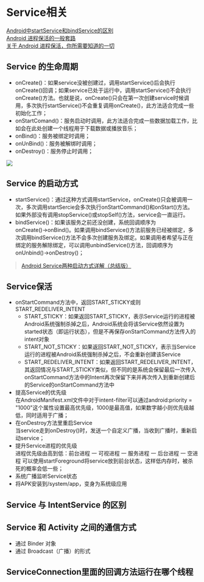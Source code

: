 # Service相关

[Android中startService和bindService的区别](https://www.jianshu.com/p/d870f99b675c)  
[Android 进程保活的一般套路](https://juejin.im/entry/58acf391ac502e007e9a0a11)  
[关于 Android 进程保活，你所需要知道的一切](https://www.jianshu.com/p/63aafe3c12af)

## Service 的生命周期

* onCreate()：如果service没被创建过，调用startService()后会执行onCreate()回调；如果service已处于运行中，调用startService()不会执行onCreate()方法。也就是说，onCreate()只会在第一次创建service时候调用，多次执行startService()不会重复调用onCreate()，此方法适合完成一些初始化工作；
* onStartComand()：服务启动时调用，此方法适合完成一些数据加载工作，比如会在此处创建一个线程用于下载数据或播放音乐；
* onBind()：服务被绑定时调用；
* onUnBind()：服务被解绑时调用；
* onDestroy()：服务停止时调用；

![](https://developer.android.google.cn/images/service_lifecycle.png)

## Service 的启动方式

* startService()：通过这种方式调用startService，onCreate()只会被调用一次，多次调用startSercie会多次执行onStartCommand()和onStart()方法。如果外部没有调用stopService()或stopSelf()方法，service会一直运行。
* bindService()：如果该服务之前还没创建，系统回调顺序为onCreate()→onBind()。如果调用bindService()方法前服务已经被绑定，多次调用bindService()方法不会多次创建服务及绑定。如果调用者希望与正在绑定的服务解除绑定，可以调用unbindService()方法，回调顺序为onUnbind()→onDestroy()；

> [Android Service两种启动方式详解（总结版）](https://www.jianshu.com/p/4c798c91a613)

## Service保活

* onStartCommand方法中，返回START_STICKY或则START_REDELIVER_INTENT
  * START_STICKY：如果返回START_STICKY，表示Service运行的进程被Android系统强制杀掉之后，Android系统会将该Service依然设置为started状态（即运行状态），但是不再保存onStartCommand方法传入的intent对象
  * START_NOT_STICKY：如果返回START_NOT_STICKY，表示当Service运行的进程被Android系统强制杀掉之后，不会重新创建该Service
  * START_REDELIVER_INTENT：如果返回START_REDELIVER_INTENT，其返回情况与START_STICKY类似，但不同的是系统会保留最后一次传入onStartCommand方法中的Intent再次保留下来并再次传入到重新创建后的Service的onStartCommand方法中
* 提高Service的优先级  
  在AndroidManifest.xml文件中对于intent-filter可以通过android:priority = "1000"这个属性设置最高优先级，1000是最高值，如果数字越小则优先级越低，同时适用于广播；
* 在onDestroy方法里重启Service  
  当service走到onDestroy()时，发送一个自定义广播，当收到广播时，重新启动service；
* 提升Service进程的优先级  
  进程优先级由高到低：前台进程 一 可视进程 一 服务进程 一 后台进程 一 空进程 可以使用startForeground将service放到前台状态，这样低内存时，被杀死的概率会低一些；
* 系统广播监听Service状态
* 将APK安装到/system/app，变身为系统级应用

## Service 与 IntentService 的区别
## Service 和 Activity 之间的通信方式
  * 通过 Binder 对象
  * 通过 Broadcast（广播）的形式

## ServiceConnection里面的回调方法运行在哪个线程